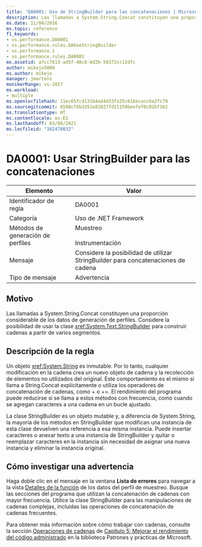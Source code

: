 ```yaml
---
title: 'DA0001: Uso de StringBuilder para las concatenaciones | Microsoft Docs'
description: Las llamadas a System.String.Concat constituyen una proporción considerable de los datos de generación de perfiles. Considere la posibilidad de utilizar la clase System.Text.StringBuilder para construir cadenas de varios segmentos.
ms.date: 11/04/2016
ms.topic: reference
f1_keywords:
- vs.performance.DA0001
- vs.performance.rules.DAUseStringBuilder
- vs.performance.1
- vs.performance.rules.DA0001
ms.assetid: a7cc7613-ad5f-48c8-bd2b-56372cc12dfc
author: mikejo5000
ms.author: mikejo
manager: jmartens
monikerRange: vs-2017
ms.workload:
- multiple
ms.openlocfilehash: 11ec65fc4131b4ad4d33fa25c616ecacc6a2fc79
ms.sourcegitcommit: 8590cf6b3351e82827fd21159beefef0c02bf162
ms.translationtype: HT
ms.contentlocale: es-ES
ms.lasthandoff: 03/08/2021
ms.locfileid: "102470032"
---
```

# <a name="da0001-use-stringbuilder-for-concatenations"></a>DA0001: Usar StringBuilder para las concatenaciones

|Elemento|Valor|
|-|-|
|Identificador de regla|DA0001|
|Categoría|Uso de .NET Framework|
|Métodos de generación de perfiles|Muestreo<br /><br /> Instrumentación|
|Mensaje|Considere la posibilidad de utilizar StringBuilder para concatenaciones de cadena|
|Tipo de mensaje|Advertencia|

## <a name="cause"></a>Motivo
 Las llamadas a System.String.Concat constituyen una proporción considerable de los datos de generación de perfiles. Considere la posibilidad de usar la clase <xref:System.Text.StringBuilder> para construir cadenas a partir de varios segmentos.

## <a name="rule-description"></a>Descripción de la regla
 Un objeto <xref:System.String> es inmutable. Por lo tanto, cualquier modificación en la cadena crea un nuevo objeto de cadena y la recolección de elementos no utilizados del original. Este comportamiento es el mismo si llama a String.Concat explícitamente o utiliza los operadores de concatenación de cadenas, como + o +=. El rendimiento del programa puede reducirse si se llama a estos métodos con frecuencia, como cuando se agregan caracteres a una cadena en un bucle ajustado.

 La clase StringBuilder es un objeto mutable y, a diferencia de System.String, la mayoría de los métodos en StringBuilder que modifican una instancia de esta clase devuelven una referencia a esa misma instancia. Puede insertar caracteres o anexar texto a una instancia de StringBuilder y quitar o reemplazar caracteres en la instancia sin necesidad de asignar una nueva instancia y eliminar la instancia original.

## <a name="how-to-investigate-a-warning"></a>Cómo investigar una advertencia
 Haga doble clic en el mensaje en la ventana **Lista de errores** para navegar a la vista [Detalles de la función](../profiling/function-details-view.md) de los datos del perfil de muestreo. Busque las secciones del programa que utilizan la concatenación de cadenas con mayor frecuencia. Utilice la clase StringBuilder para las manipulaciones de cadenas complejas, incluidas las operaciones de concatenación de cadenas frecuentes.

 Para obtener más información sobre cómo trabajar con cadenas, consulte la sección [Operaciones de cadenas](/previous-versions/msp-n-p/ff647790(v=pandp.10)#string-operations) de [Capítulo 5: Mejorar el rendimiento del código administrado](/previous-versions/msp-n-p/ff647790(v=pandp.10)) en la biblioteca Patrones y prácticas de Microsoft.
